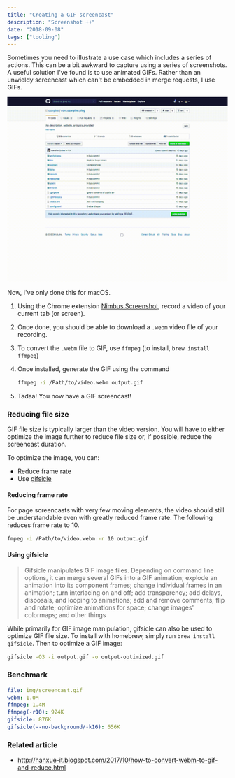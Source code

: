 ```yaml
---
title: "Creating a GIF screencast"
description: "Screenshot ++"
date: "2018-09-08"
tags: ["tooling"]
---
```


Sometimes you need to illustrate a use case which includes a series of actions. This can be a bit awkward to capture using a series of screenshots. A useful solution I've found is to use animated GIFs. Rather than an unwieldy screencast which can't be embedded in merge requests, I use GIFs.

![screencast image here](img/screencast.gif)

Now, I've only done this for macOS.

1. Using the Chrome extension [Nimbus Screenshot](https://chrome.google.com/webstore/detail/nimbus-screenshot-screen/bpconcjcammlapcogcnnelfmaeghhagj?hl=en), record a video of your current tab (or screen).
2. Once done, you should be able to download a `.webm` video file of your recording.
3. To convert the `.webm` file to GIF, use `ffmpeg` (to install, `brew install ffmpeg`)
4. Once installed, generate the GIF using the command

    ```bash
    ffmpeg -i /Path/to/video.webm output.gif
    ```
5. Tadaa! You now have a GIF screencast!

### Reducing file size

GIF file size is typically larger than the video version. You will have to either optimize the image further to reduce file size or, if possible, reduce the screencast duration.

To optimize the image, you can:

- Reduce frame rate
- Use [gifsicle](https://github.com/kohler/gifsicle)

#### Reducing frame rate

For page screencasts with very few moving elements, the video should still be understandable even with greatly reduced frame rate. The following reduces frame rate to 10. 

```bash
fmpeg -i /Path/to/video.webm -r 10 output.gif
```

#### Using gifsicle

> Gifsicle manipulates GIF image files. Depending on command line options, it can merge several GIFs into a GIF animation; explode an animation into its component frames; change individual frames in an animation; turn interlacing on and off; add transparency; add delays, disposals, and looping to animations; add and remove comments; flip and rotate; optimize animations for space; change images' colormaps; and other things

While primarily for GIF image manipulation, gifsicle can also be used to optimize GIF file size. To install with homebrew, simply run `brew install gifsicle`. Then to optimize a GIF image:

```bash
gifsicle -O3 -i output.gif -o output-optimized.gif
```

### Benchmark

```yaml
file: img/screencast.gif
webm: 1.0M
ffmpeg: 1.4M
ffmpeg(-r10): 924K
gifsicle: 876K
gifsicle(--no-background/-k16): 656K
```

### Related article

- http://hanxue-it.blogspot.com/2017/10/how-to-convert-webm-to-gif-and-reduce.html
